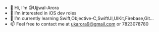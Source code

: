 - 👋 Hi, I’m @Ujjwal-Arora
- 👀 I’m interested in iOS dev roles
- 🌱 I’m currently learning Swift,Objective-C,SwiftUI,UIKit,Firebase,Git...
- 📫 Feel free to contact me at ukarora9@gmail.com or 7823078780

<!---
Ujjwal-Arora/Ujjwal-Arora is a ✨ special ✨ repository because its `README.md` (this file) appears on your GitHub profile.
You can click the Preview link to take a look at your changes.
--->
